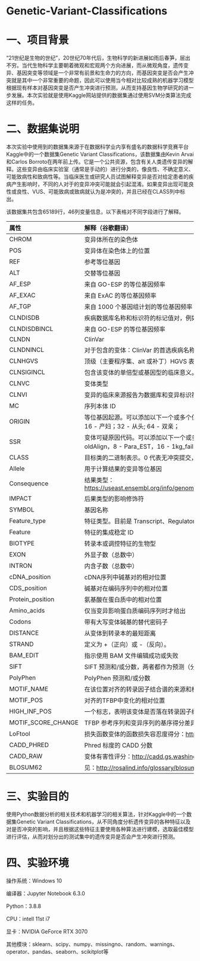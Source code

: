 # Genetic-Variant-Classifications
# 一、项目背景
“21世纪是生物的世纪”，20世纪70年代后，生物科学的新进展如雨后春笋，层出不穷。当代生物科学主要朝着微观和宏观两个方向进展，而从微观角度，遗传变异、基因突变等领域是一个非常有前景和生命力的方向，而基因突变是否会产生冲突就是其中一个非常重要的命题，因此可以使用当今相对比较成熟的机器学习模型根据现有样本对基因突变是否产生冲突进行预测，从而支持基因生物学研究的进一步发展。本次实验就是使用Kaggle网站提供的数据集通过使用SVM分类算法完成这样的任务。
# 二、数据集说明
本次实验中使用到的数据集来源于在数据科学业内享有盛名的数据科学竞赛平台Kaggle中的一个数据集Genetic Variant Classifications，该数据集由Kevin Arvai和Carlos Borroto在两年前上传。它是一个公共资源，包含有关人类遗传变异的解释。这些变异由临床实验室（通常是手动的）进行分类的，像良性、不确定意义、可能致病性和致病性等。当临床医生或研究人员试图解释变异是否对给定患者的疾病产生影响时，不同的人对于的变异冲突可能就会引起混淆。如果变异出现可能良性或良性、VUS、可能致病或致病就认为是冲突的，并且已经在CLASS列中标出。

该数据集共包含65189行，46列变量信息，以下表格对不同字段进行了解释。

|属性|解释（谷歌翻译）|
|:---|:---|
CHROM|	变异体所在的染色体
POS|	变异体在染色体上的位置
REF|	参考等位基因
ALT|	交替等位基因
AF_ESP	|来自 GO-ESP 的等位基因频率
AF_EXAC|	来自 ExAC 的等位基因频率
AF_TGP|	来自 1000 个基因组计划的等位基因频率
CLNDISDB|	疾病数据库名称和标识符的标记值对，例如 OMIM:NNNNNN
CLNDISDBINCL|	来自 GO-ESP 的等位基因频率
CLNDN|	ClinVar| 对于 CLNDISDB 中疾病标识符指定的概念的首选疾病名称
CLNDNINCL|	对于包含的变体：ClinVar 的首选疾病名称，用于 CLNDISDB 中疾病标识符指定的概念
CLNHGVS|	顶级（主要程序集、alt 或补丁）HGVS 表达式。
CLNSIGINCL|	包含该变体的单倍型或基因型的临床意义。报告为成对的 VariationID：临床意义。
CLNVC|	变体类型
CLNVI	|变异的临床来源报告为数据库和变异标识符的标签值对
MC|	序列本体 ID|molecular_consequence 形式的分子结果的逗号分隔列表
ORIGIN|	等位基因起源。可以添加以下一个或多个值： 0 - 未知；1 - 种系; 2 - 躯体; 4 - 继承的；8 - 父系；16 - 产妇；32 - 从头; 64 - 双亲；
SSR|	变体可疑原因代码。可以添加以下一个或多个值：0 - 未指定，1 - Paralog，2 - byEST，4 - oldAlign，8 - Para_EST，16 - 1kg_failed，1024 - 其
CLASS|	目标类的二进制表示。0 代表无冲突提交，1 代表冲突提交。
Allele|	用于计算结果的变异等位基因
Consequence	|结果类型：https://useast.ensembl.org/info/genome/variation/prediction/predicted_data.html#consequences
IMPACT|	后果类型的影响修饰符
SYMBOL|	基因名称
Feature_type|	特征类型。目前是 Transcript、RegulatoryFeature、MotifFeature 之一。
Feature|	特征的集成稳定 ID
BIOTYPE|	转录本或调控特征的生物型
EXON|	外显子数（总数中）
INTRON	|内含子数（总数中）
cDNA_position	|cDNA序列中碱基对的相对位置
CDS_position|	碱基对在编码序列中的相对位置
Protein_position|	氨基酸在蛋白质中的相对位置
Amino_acids	|仅当变异影响蛋白质编码序列时才给出
Codons	|带有大写变体碱基的替代密码子
DISTANCE	|从变体到转录本的最短距离
STRAND	|定义为 +（正向）或 -（反向）。
BAM_EDIT|	指示使用 BAM 文件编辑成功或失败
SIFT	|SIFT 预测和/或分数，两者都作为预测（分数）给出
PolyPhen|	PolyPhen 预测和/或分数
MOTIF_NAME|	在该位置对齐的转录因子结合谱的来源和标识符
MOTIF_POS|	对齐的TFBP中变化的相对位置
HIGH_INF_POS	|一个标志，表明该变体是否落在转录因子结合谱 (TFBP) 的高信息位置
MOTIF_SCORE_CHANGE|	TFBP 参考序列和变异序列的基序得分差异
LoFtool	|损失函数变体的函数损失容忍度得分：https://github.com/konradjk/loftee
CADD_PHRED	|Phred 标度的 CADD 分数
CADD_RAW|	变体有害性评分：http://cadd.gs.washington.edu/
BLOSUM62	|见：http://rosalind.info/glossary/blosum62/
# 三、实验目的
使用Python数据分析的相关技术和机器学习的相关算法，针对Kaggle中的一个数据集Genetic Variant Classifications，从不同角度分析遗传变异的各种特征以及对是否冲突的影响，并且根据这些特征主要使用各种算法进行建模，选取最佳模型进行评估，从而对划分出的测试集中的遗传变异是否会产生冲突进行预测。
# 四、实验环境
操作系统：Windows 10

编译器：Jupyter Notebook 6.3.0

Python：3.8.8

CPU：intell 11st i7

显卡：NVIDIA GeForce RTX 3070

其他模块：sklearn、scipy、numpy、missingno、random、warnings、operator、pandas、seaborn、scikitplot等
